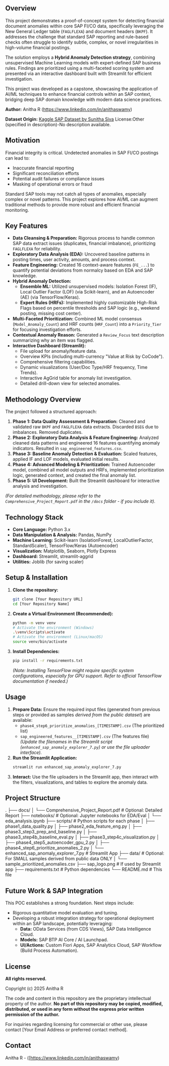 ## Overview

This project demonstrates a proof-of-concept system for detecting financial document anomalies within core SAP FI/CO data, specifically leveraging the New General Ledger table (`FAGLFLEXA`) and document headers (`BKPF`). It addresses the challenge that standard SAP reporting and rule-based checks often struggle to identify subtle, complex, or novel irregularities in high-volume financial postings.

The solution employs a **Hybrid Anomaly Detection strategy**, combining unsupervised Machine Learning models with expert-defined SAP business rules. Findings are prioritized using a multi-faceted scoring system and presented via an interactive dashboard built with Streamlit for efficient investigation.

This project was developed as a capstone, showcasing the application of AI/ML techniques to enhance financial controls within an SAP context, bridging deep SAP domain knowledge with modern data science practices.

**Author:** Anitha R (https://www.linkedin.com/in/anithaswamy)

**Dataset Origin:** [Kaggle SAP Dataset by Sunitha Siva](https://www.kaggle.com/datasets/sunithasiva/sap-dataset) 
License:Other (specified in description)-No description available.

## Motivation

Financial integrity is critical. Undetected anomalies in SAP FI/CO postings can lead to:
*   Inaccurate financial reporting
*   Significant reconciliation efforts
*   Potential audit failures or compliance issues
*   Masking of operational errors or fraud

Standard SAP tools may not catch all types of anomalies, especially complex or novel patterns. This project explores how AI/ML can augment traditional methods to provide more robust and efficient financial monitoring.

## Key Features

*   **Data Cleansing & Preparation:** Rigorous process to handle common SAP data extract issues (duplicates, financial imbalance), prioritizing `FAGLFLEXA` for reliability.
*   **Exploratory Data Analysis (EDA):** Uncovered baseline patterns in posting times, user activity, amounts, and process context.
*   **Feature Engineering:** Created 16 context-aware features (`FE_...`) to quantify potential deviations from normalcy based on EDA and SAP knowledge.
*   **Hybrid Anomaly Detection:**
    *   **Ensemble ML:** Utilized unsupervised models: Isolation Forest (IF), Local Outlier Factor (LOF) (via Scikit-learn), and an Autoencoder (AE) (via TensorFlow/Keras).
    *   **Expert Rules (HRFs):** Implemented highly customizable High-Risk Flags based on percentile thresholds and SAP logic (e.g., weekend posting, missing cost center).
*   **Multi-Faceted Prioritization:** Combined ML model consensus (`Model_Anomaly_Count`) and HRF counts (`HRF_Count`) into a `Priority_Tier` for focusing investigation efforts.
*   **Contextual Anomaly Reason:** Generated a `Review_Focus` text description summarizing why an item was flagged.
*   **Interactive Dashboard (Streamlit):**
    *   File upload for anomaly/feature data.
    *   Overview KPIs (including multi-currency "Value at Risk by CoCode").
    *   Comprehensive filtering capabilities.
    *   Dynamic visualizations (User/Doc Type/HRF frequency, Time Trends).
    *   Interactive AgGrid table for anomaly list investigation.
    *   Detailed drill-down view for selected anomalies.

## Methodology Overview

The project followed a structured approach:

1.  **Phase 1: Data Quality Assessment & Preparation:** Cleaned and validated raw `BKPF` and `FAGLFLEXA` data extracts. Discarded `BSEG` due to imbalances. Removed duplicates.
2.  **Phase 2: Exploratory Data Analysis & Feature Engineering:** Analyzed cleaned data patterns and engineered 16 features quantifying anomaly indicators. Resulted in `sap_engineered_features.csv`.
3.  **Phase 3: Baseline Anomaly Detection & Evaluation:** Scaled features, applied IF and LOF models, evaluated initial results.
4.  **Phase 4: Advanced Modeling & Prioritization:** Trained Autoencoder model, combined all model outputs and HRFs, implemented prioritization logic, generated context, and created the final anomaly list.
5.  **Phase 5: UI Development:** Built the Streamlit dashboard for interactive analysis and investigation.

*(For detailed methodology, please refer to the `Comprehensive_Project_Report.pdf` in the `/docs` folder - if you include it).*

## Technology Stack

*   **Core Language:** Python 3.x
*   **Data Manipulation & Analysis:** Pandas, NumPy
*   **Machine Learning:** Scikit-learn (IsolationForest, LocalOutlierFactor, StandardScaler), TensorFlow/Keras (Autoencoder)
*   **Visualization:** Matplotlib, Seaborn, Plotly Express
*   **Dashboard:** Streamlit, streamlit-aggrid
*   **Utilities:** Joblib (for saving scaler)

## Setup & Installation

1.  **Clone the repository:**
    ```bash
    git clone [Your Repository URL]
    cd [Your Repository Name]
    ```
2.  **Create a Virtual Environment (Recommended):**
    ```bash
    python -m venv venv
    # Activate the environment (Windows)
    .\venv\Scripts\activate
    # Activate the environment (Linux/macOS)
    source venv/bin/activate
    ```
3.  **Install Dependencies:**
    ```bash
    pip install -r requirements.txt
    ```
    *(Note: Installing TensorFlow might require specific system configurations, especially for GPU support. Refer to official TensorFlow documentation if needed.)*

## Usage

1.  **Prepare Data:** Ensure the required input files (generated from previous steps or provided as samples *derived from the public dataset*) are available:
    *   `phase4_step6_prioritize_anomalies_[TIMESTAMP].csv` (The prioritized list)
    *   `sap_engineered_features__[TIMESTAMP].csv` (The features file)
    *(Update the filenames in the Streamlit script (`enhanced_sap_anomaly_explorer_7.py`) or use the file uploader interface).*
2.  **Run the Streamlit Application:**
    ```bash
    streamlit run enhanced_sap_anomaly_explorer_7.py
    ```
3.  **Interact:** Use the file uploaders in the Streamlit app, then interact with the filters, visualizations, and tables to explore the anomaly data.

## Project Structure 
.
├── docs/
│ └── Comprehensive_Project_Report.pdf # Optional: Detailed Report
├── notebooks/ # Optional: Jupyter notebooks for EDA/Eval
│ └── eda_analysis.ipynb
├── scripts/ # Python scripts for each phase
│ ├── phase1_data_quality.py
│ ├── phase2_eda_feature_eng.py
│ ├── phase3_step3_prep_and_baseline.py
│ ├── phase3_step4b_baseline_eval.py
│ ├── phase3_step4c_visualization.py
│ ├── phase4_step5_autoencoder_gpu_2.py
│ ├── phase4_step6_prioritize_anomalies_2.py
│ └── enhanced_sap_anomaly_explorer_7.py # Streamlit App
├── data/ # Optional: For SMALL samples derived from public data ONLY
│ └── sample_prioritized_anomalies.csv
├── sap_logo.png # If used by Streamlit app
├── requirements.txt # Python dependencies
└── README.md # This file


## Future Work & SAP Integration

This POC establishes a strong foundation. Next steps include:


*   Rigorous quantitative model evaluation and tuning.
*   Developing a robust integration strategy for operational deployment within an SAP landscape, potentially leveraging:
    *   **Data:** OData Services (from CDS Views), SAP Data Intelligence Cloud.
    *   **Models:** SAP BTP AI Core / AI Launchpad.
    *   **UI/Actions:** Custom Fiori Apps, SAP Analytics Cloud, SAP Workflow (Build Process Automation).

## License

**All rights reserved.**

Copyright (c) 2025 Anitha R

The code and content in this repository are the proprietary intellectual property of the author. **No part of this repository may be copied, modified, distributed, or used in any form without the express prior written permission of the author.**

For inquiries regarding licensing for commercial or other use, please contact [Your Email Address or preferred contact method].

## Contact

Anitha R - ([https://www.linkedin.com/in/anithaswamy)
